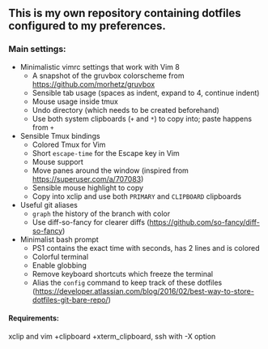 ## This is my own repository containing dotfiles configured to my preferences.

### Main settings:
- Minimalistic vimrc settings that work with Vim 8
  - A snapshot of the gruvbox colorscheme from https://github.com/morhetz/gruvbox
  - Sensible tab usage (spaces as indent, expand to 4, continue indent)
  - Mouse usage inside tmux
  - Undo directory (which needs to be created beforehand)
  - Use both system clipboards (`+` and `*`) to copy into; paste happens from `+`
- Sensible Tmux bindings
  - Colored Tmux for Vim
  - Short `escape-time` for the Escape key in Vim
  - Mouse support
  - Move panes around the window (inspired from https://superuser.com/a/707083)
  - Sensible mouse highlight to copy
  - Copy into xclip and use both `PRIMARY` and `CLIPBOARD` clipboards
- Useful git aliases
  - `graph` the history of the branch with color
  - Use diff-so-fancy for clearer diffs (https://github.com/so-fancy/diff-so-fancy)
- Minimalist bash prompt
  - PS1 contains the exact time with seconds, has 2 lines and is colored
  - Colorful terminal
  - Enable globbing
  - Remove keyboard shortcuts which freeze the terminal
  - Alias the `config` command to keep track of these dotfiles (https://developer.atlassian.com/blog/2016/02/best-way-to-store-dotfiles-git-bare-repo/)

#### Requirements:
xclip and vim +clipboard +xterm_clipboard, ssh with -X option
